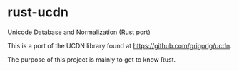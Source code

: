 # rust-ucdn
Unicode Database and Normalization (Rust port)

This is a port of the UCDN library found at https://github.com/grigorig/ucdn.

The purpose of this project is mainly to get to know Rust.
